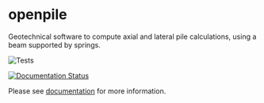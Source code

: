 # openpile

Geotechnical software to compute axial and lateral pile calculations, using a beam supported by springs.

![Tests](https://github.com/TchilDill/openpile/actions/workflows/Test.yml/badge.svg)

[![Documentation Status](https://readthedocs.org/projects/openpile/badge/?version=latest)](https://openpile.readthedocs.io/en/latest/?badge=latest)

Please see [documentation](https://openpile.readthedocs.io/en/latest/) for more information.